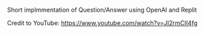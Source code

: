 Short implmmentation of Question/Answer using OpenAI and Replit

Credit to YouTube: https://www.youtube.com/watch?v=JI2rmCII4fg
